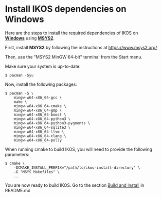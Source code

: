 Install IKOS dependencies on Windows
====================================

Here are the steps to install the required dependencies of IKOS on **[Windows](https://www.microsoft.com/en-us/windows)** using **[MSYS2](https://www.msys2.org/)**.

First, install **MSYS2** by following the instructions at https://www.msys2.org/

Then, use the "MSYS2 MinGW 64-bit" terminal from the Start menu.

Make sure your system is up-to-date:

```
$ pacman -Syu
```

Now, install the following packages:

```
$ pacman -S \
    mingw-w64-x86_64-gcc \
    make \
    mingw-w64-x86_64-cmake \
    mingw-w64-x86_64-gmp \
    mingw-w64-x86_64-boost \
    mingw-w64-x86_64-python3 \
    mingw-w64-x86_64-python3-pygments \
    mingw-w64-x86_64-sqlite3 \
    mingw-w64-x86_64-llvm \
    mingw-w64-x86_64-clang \
    mingw-w64-x86_64-polly
```

When running cmake to build IKOS, you will need to provide the following parameters:

```
$ cmake \
    -DCMAKE_INSTALL_PREFIX="/path/to/ikos-install-directory" \
    -G "MSYS Makefiles" \
    ..
```

You are now ready to build IKOS. Go to the section [Build and Install](../README.md#build-and-install) in README.md
